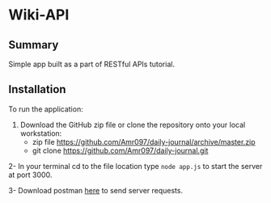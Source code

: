 # Wiki-API

## Summary

Simple app built as a part of RESTful APIs tutorial.

## Installation

To run the application:

 1. Download the GitHub zip file or clone the repository onto your local workstation:
    - zip file https://github.com/Amr097/daily-journal/archive/master.zip
    - git clone https://github.com/Amr097/daily-journal.git
    
2- In your terminal cd to the file location type `node app.js` to start the server at port 3000.

3- Download postman [here](https://www.postman.com/downloads/) to send server requests.
